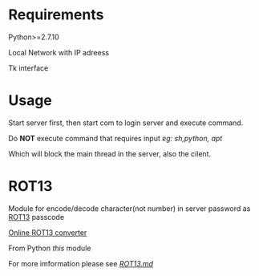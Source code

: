 # Requirements

Python>=2.7.10

Local Network with IP adreess

Tk interface

# Usage

Start server first, then start com to login server and execute command.

Do **NOT** execute command that requires input *eg: sh,python, apt* 

Which will block the main thread in the server, also the cilent.

# ROT13

Module for encode/decode character(not number) in server password as [ROT13](https://en.wikipedia.org/wiki/ROT13) passcode

[Online ROT13 converter](www.rot13.com)

From Python *this* module

For more imformation please see [*ROT13.md*](https://github.com/leon332157/club/blob/master/ROT13.md)
